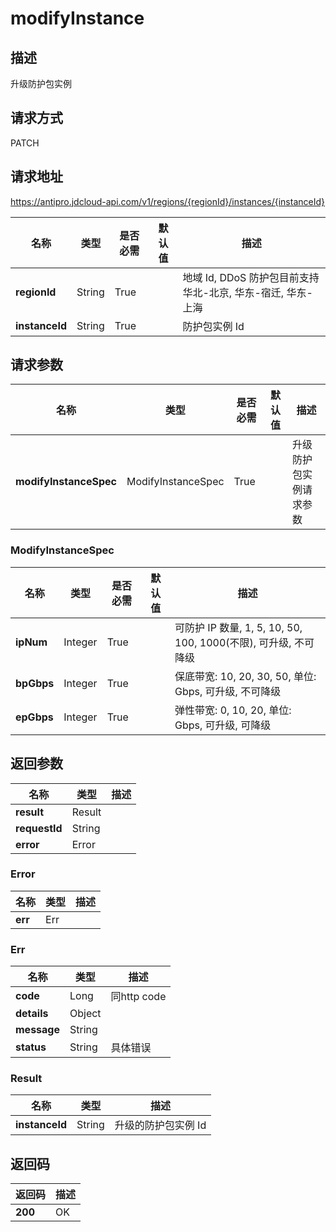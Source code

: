 # modifyInstance


## 描述
升级防护包实例

## 请求方式
PATCH

## 请求地址
https://antipro.jdcloud-api.com/v1/regions/{regionId}/instances/{instanceId}

|名称|类型|是否必需|默认值|描述|
|---|---|---|---|---|
|**regionId**|String|True| |地域 Id, DDoS 防护包目前支持华北-北京, 华东-宿迁, 华东-上海|
|**instanceId**|String|True| |防护包实例 Id|

## 请求参数
|名称|类型|是否必需|默认值|描述|
|---|---|---|---|---|
|**modifyInstanceSpec**|ModifyInstanceSpec|True| |升级防护包实例请求参数|

### ModifyInstanceSpec
|名称|类型|是否必需|默认值|描述|
|---|---|---|---|---|
|**ipNum**|Integer|True| |可防护 IP 数量, 1, 5, 10, 50, 100, 1000(不限), 可升级, 不可降级|
|**bpGbps**|Integer|True| |保底带宽: 10, 20, 30, 50, 单位: Gbps, 可升级, 不可降级|
|**epGbps**|Integer|True| |弹性带宽: 0, 10, 20, 单位: Gbps, 可升级, 可降级|

## 返回参数
|名称|类型|描述|
|---|---|---|
|**result**|Result| |
|**requestId**|String| |
|**error**|Error| |

### Error
|名称|类型|描述|
|---|---|---|
|**err**|Err| |
### Err
|名称|类型|描述|
|---|---|---|
|**code**|Long|同http code|
|**details**|Object| |
|**message**|String| |
|**status**|String|具体错误|
### Result
|名称|类型|描述|
|---|---|---|
|**instanceId**|String|升级的防护包实例 Id|

## 返回码
|返回码|描述|
|---|---|
|**200**|OK|
